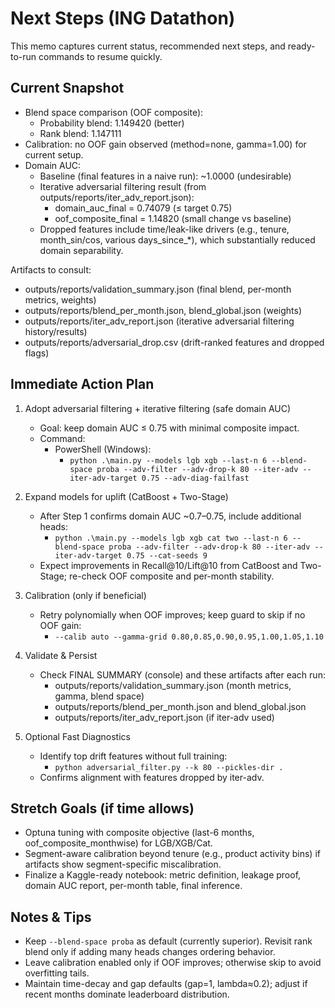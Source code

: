 # Next Steps (ING Datathon)

This memo captures current status, recommended next steps, and ready-to-run commands to resume quickly.

## Current Snapshot
- Blend space comparison (OOF composite):
  - Probability blend: 1.149420 (better)
  - Rank blend: 1.147111
- Calibration: no OOF gain observed (method=none, gamma=1.00) for current setup.
- Domain AUC:
  - Baseline (final features in a naive run): ~1.0000 (undesirable)
  - Iterative adversarial filtering result (from outputs/reports/iter_adv_report.json):
    - domain_auc_final = 0.74079 (≤ target 0.75)
    - oof_composite_final = 1.14820 (small change vs baseline)
  - Dropped features include time/leak-like drivers (e.g., tenure, month_sin/cos, various days_since_*), which substantially reduced domain separability.

Artifacts to consult:
- outputs/reports/validation_summary.json (final blend, per-month metrics, weights)
- outputs/reports/blend_per_month.json, blend_global.json (weights)
- outputs/reports/iter_adv_report.json (iterative adversarial filtering history/results)
- outputs/reports/adversarial_drop.csv (drift-ranked features and dropped flags)

## Immediate Action Plan
1) Adopt adversarial filtering + iterative filtering (safe domain AUC)
   - Goal: keep domain AUC ≤ 0.75 with minimal composite impact.
   - Command:
     - PowerShell (Windows):
       - `python .\main.py --models lgb xgb --last-n 6 --blend-space proba --adv-filter --adv-drop-k 80 --iter-adv --iter-adv-target 0.75 --adv-diag-failfast`

2) Expand models for uplift (CatBoost + Two-Stage)
   - After Step 1 confirms domain AUC ~0.7–0.75, include additional heads:
     - `python .\main.py --models lgb xgb cat two --last-n 6 --blend-space proba --adv-filter --adv-drop-k 80 --iter-adv --iter-adv-target 0.75 --cat-seeds 9`
   - Expect improvements in Recall@10/Lift@10 from CatBoost and Two-Stage; re-check OOF composite and per-month stability.

3) Calibration (only if beneficial)
   - Retry polynomially when OOF improves; keep guard to skip if no OOF gain:
     - `--calib auto --gamma-grid 0.80,0.85,0.90,0.95,1.00,1.05,1.10`

4) Validate & Persist
   - Check FINAL SUMMARY (console) and these artifacts after each run:
     - outputs/reports/validation_summary.json (month metrics, gamma, blend space)
     - outputs/reports/blend_per_month.json and blend_global.json
     - outputs/reports/iter_adv_report.json (if iter-adv used)

5) Optional Fast Diagnostics
   - Identify top drift features without full training:
     - `python adversarial_filter.py --k 80 --pickles-dir .`
   - Confirms alignment with features dropped by iter-adv.

## Stretch Goals (if time allows)
- Optuna tuning with composite objective (last-6 months, oof_composite_monthwise) for LGB/XGB/Cat.
- Segment-aware calibration beyond tenure (e.g., product activity bins) if artifacts show segment-specific miscalibration.
- Finalize a Kaggle-ready notebook: metric definition, leakage proof, domain AUC report, per-month table, final inference.

## Notes & Tips
- Keep `--blend-space proba` as default (currently superior). Revisit rank blend only if adding many heads changes ordering behavior.
- Leave calibration enabled only if OOF improves; otherwise skip to avoid overfitting tails.
- Maintain time-decay and gap defaults (gap=1, lambda≈0.2); adjust if recent months dominate leaderboard distribution.

